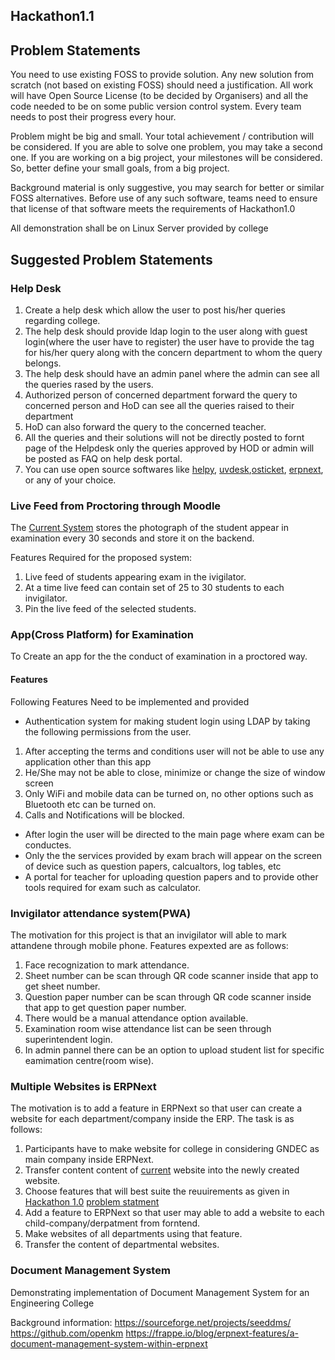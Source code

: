 ## Hackathon1.1

## Problem Statements

You need to use existing FOSS to provide solution. Any new solution from scratch (not based on existing FOSS) should need a justification. All work will have Open Source License (to be decided by Organisers) and all the code needed to be on some public version control system. Every team needs to post their progress every hour.

Problem might be big and small. Your total achievement / contribution will be considered. If you are able to solve one problem, you may take a second one. If you are working on a big project, your milestones will be considered. So, better define your small goals, from a big project.

Background material is only suggestive, you may search for better or similar FOSS alternatives. Before use of any such software, teams need to ensure that license of that software meets the requirements of Hackathon1.0

All demonstration shall be on Linux Server provided by college

## Suggested Problem Statements

### Help Desk

1. Create a help desk which allow the user to post his/her queries regarding college. 
2. The help desk should provide ldap login to the user along with guest login(where the user have to register) the user have to provide the tag for his/her query along with the concern department to whom the query belongs. 
3. The help desk should have an admin panel where the admin can see all the queries rased by the users. 
4. Authorized person of concerned department forward the query to concerned person and HoD can see all the queries raised to their department 
5. HoD  can also forward the query to the concerned teacher. 
6. All the queries and their solutions will not be directly posted to fornt page of  the Helpdesk only the queries approved by HOD or admin will be posted as FAQ on help desk portal. 
7. You can use open source  softwares like  [helpy](helpy.io), [uvdesk](https://www.uvdesk.com/en/),[osticket](https://osticket.com), [erpnext](https://github.com/frappe/erpnext), or any of your choice.


### Live Feed from Proctoring through Moodle

The [Current System](https://moodle.org/plugins/quizaccess_proctoring) stores the photograph of the student appear in examination every 30 seconds and store it on the backend.

Features Required for the proposed system:

1. Live feed of students appearing exam in  the ivigilator. 
2. At a time live feed can contain set of 25 to 30 students to each invigilator. 
3. Pin the live feed of the selected students.
 
### App(Cross Platform) for Examination

To Create an app for the the conduct of examination in a proctored way.

#### Features

Following Features Need to be implemented and provided

- Authentication system for making student login using LDAP by taking the following permissions from the user. 
 
1. After accepting the terms and conditions user will not be able to use any application other than this app
2. He/She may not be able to close, minimize or change the size of window screen
3. Only WiFi and mobile data can be turned on, no other options such as Bluetooth etc can be turned on.
4. Calls and Notifications will be blocked.
  
- After login the user will be directed to the main page where exam can be conductes.
- Only the the services provided by exam brach will appear on the screen of device such as question papers, calcualtors, log tables, etc
- A portal for teacher for uploading question papers and to provide other tools required for exam such as calculator.

### Invigilator attendance system(PWA)

The motivation for this project is that an invigilator will able to mark attandene through mobile phone. Features expexted are as follows:

1. Face recognization to mark attendance.
2. Sheet number can be scan through QR code scanner inside that app to get sheet number.
3. Question paper number can be scan through QR code scanner inside that app to get question paper number.
4. There would be a manual attendance option available.
5. Examination room wise attendance list can be seen through superintendent login.
6. In admin pannel there can be an option to upload student list for specific eamimation centre(room wise).

### Multiple Websites is ERPNext

The motivation is to add a feature in ERPNext so that user can create a website for each department/company inside the ERP. The task is as follows:

1. Participants have to make website for college in considering GNDEC as main company inside ERPNext.
2. Transfer content content of [current](https://gndec.ac.in/) website into the newly created website.
3. Choose features that will best suite the reuuirements as given in [Hackathon 1.0](https://computer-science-and-engineering-gndec.github.io/Hackathon-1.0/) [problem statment](https://computer-science-and-engineering-gndec.github.io/Hackathon-1.0/problem.html)
4. Add a feature to ERPNext so that user may able to add a website to each child-company/derpatment from forntend.
5. Make websites of all departments using that feature.
6. Transfer the content of departmental websites.

### Document Management System
 
Demonstrating implementation of Document Management System for an Engineering College

Background information:
https://sourceforge.net/projects/seeddms/
https://github.com/openkm
https://frappe.io/blog/erpnext-features/a-document-management-system-within-erpnext 



